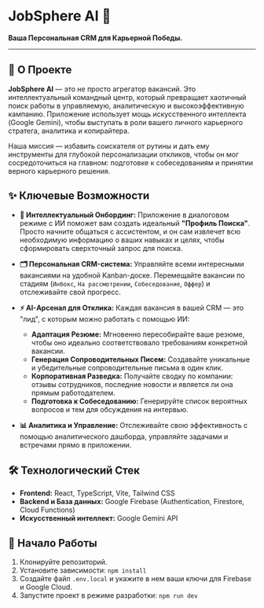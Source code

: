 # JobSphere AI 🚀

**Ваша Персональная CRM для Карьерной Победы.**

---

## 🌟 О Проекте

**JobSphere AI** — это не просто агрегатор вакансий. Это интеллектуальный командный центр, который превращает хаотичный поиск работы в управляемую, аналитическую и высокоэффективную кампанию. Приложение использует мощь искусственного интеллекта (Google Gemini), чтобы выступать в роли вашего личного карьерного стратега, аналитика и копирайтера.

Наша миссия — избавить соискателя от рутины и дать ему инструменты для глубокой персонализации откликов, чтобы он мог сосредоточиться на главном: подготовке к собеседованиям и принятии верного карьерного решения.

## ✨ Ключевые Возможности

*   **🤖 Интеллектуальный Онбординг:** Приложение в диалоговом режиме с ИИ поможет вам создать идеальный **"Профиль Поиска"**. Просто начните общаться с ассистентом, и он сам извлечет всю необходимую информацию о ваших навыках и целях, чтобы сформировать сверхточный запрос для поиска.

*   **🗂️ Персональная CRM-система:** Управляйте всеми интересными вакансиями на удобной Kanban-доске. Перемещайте вакансии по стадиям (`Инбокс`, `На рассмотрении`, `Собеседование`, `Оффер`) и отслеживайте свой прогресс.

*   **⚡ AI-Арсенал для Отклика:** Каждая вакансия в вашей CRM — это "лид", с которым можно работать с помощью ИИ:
    *   **Адаптация Резюме:** Мгновенно пересобирайте ваше резюме, чтобы оно идеально соответствовало требованиям конкретной вакансии.
    *   **Генерация Сопроводительных Писем:** Создавайте уникальные и убедительные сопроводительные письма в один клик.
    *   **Корпоративная Разведка:** Получайте сводку по компании: отзывы сотрудников, последние новости и является ли она прямым работодателем.
    *   **Подготовка к Собеседованию:** Генерируйте список вероятных вопросов и тем для обсуждения на интервью.

*   **📊 Аналитика и Управление:** Отслеживайте свою эффективность с помощью аналитического дашборда, управляйте задачами и встречами прямо в приложении.

## 🛠️ Технологический Стек

*   **Frontend:** React, TypeScript, Vite, Tailwind CSS
*   **Backend и База данных:** Google Firebase (Authentication, Firestore, Cloud Functions)
*   **Искусственный интеллект:** Google Gemini API

## 🚀 Начало Работы

1.  Клонируйте репозиторий.
2.  Установите зависимости: `npm install`
3.  Создайте файл `.env.local` и укажите в нем ваши ключи для Firebase и Google Cloud.
4.  Запустите проект в режиме разработки: `npm run dev`
